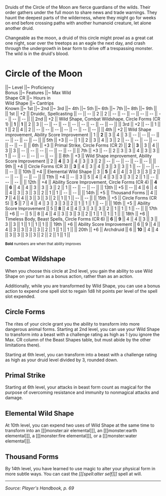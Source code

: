 Druids of the Circle of the Moon are fierce guardians of the wilds. Their order gathers under the full moon to share news and trade warnings. They haunt the deepest parts of the wilderness, where they might go for weeks on end before crossing paths with another humanoid creature, let alone another druid.

Changeable as the moon, a druid of this circle might prowl as a great cat one night, soar over the treetops as an eagle the next day, and crash through the undergrowth in bear form to drive off a trespassing monster. The wild is in the druid's blood.

# Circle of the Moon

||~ Level ||~ Proficiency<br>Bonus ||~ Features ||~ Max Wild<br>Shape CR ||~ Hours in<br>Wild Shape ||~ Cantrips<br>Known ||~ 1st ||~ 2nd ||~ 3rd ||~ 4th ||~ 5th ||~ 6th ||~ 7th ||~ 8th ||~ 9th ||
|| 1st || +2 || Druidic, Spellcasting || -- || -- || 2 || 2 || -- || -- || -- || -- || -- || -- || -- || -- ||
|| 2nd || +2 || Wild Shape, Combat Wildshape, Circle Forms (CR 1) || **1** || **1** || 2 || 3 || -- || -- || -- || -- || -- || -- || -- || -- ||
|| 3rd || +2 || -- || 1 || 1 || 2 || 4 || 2 || -- || -- || -- || -- || -- || -- || -- ||
|| 4th || +2 || Wild Shape improvement, Ability Score Improvement || 1 || **2** || 3 || 4 || 3 || -- || -- || -- || -- || -- || -- || -- ||
|| 5th || +3 || -- || 1 || 2 || 3 || 4 || 3 || 2 || -- || -- || -- || -- || -- || -- ||
|| 6th || +3 || Primal Strike, Circle Forms (CR 2) || **2** || **3** || 3 || 4 || 3 || 3 || -- || -- || -- || -- || -- || -- ||
|| 7th || +3 || -- || 2 || 3 || 3 || 4 || 3 || 3 || 1 || -- || -- || -- || -- || -- ||
|| 8th || +3 || Wild Shape improvement, Ability Score Improvement || 2 || **4** || 3 || 4 || 3 || 3 || 2 || -- || -- || -- || -- || -- ||
|| 9th || +4 || Circle Forms (CR 3) || **3** || 4 || 3 || 4 || 3 || 3 || 3 || 1 || -- || -- || -- || -- ||
|| 10th || +4 || Elemental Wild Shape || 3 || **5** || 4 || 4 || 3 || 3 || 3 || 2 || -- || -- || -- || -- ||
|| 11th || +4 || -- || 3 || 5 || 4 || 4 || 3 || 3 || 3 || 2 || 1 || -- || -- || -- ||
|| 12th || +4 || Ability Score Improvement, Circle Forms (CR 4) || **4** || **6** || 4 || 4 || 3 || 3 || 3 || 2 || 1 || -- || -- || -- ||
|| 13th || +5 || -- || 4 || 6 || 4 || 4 || 3 || 3 || 3 || 2 || 1 || 1 || -- || -- ||
|| 14th || +5 || Thousand Forms || 4 || **7** || 4 || 4 || 3 || 3 || 3 || 2 || 1 || 1 || -- || -- ||
|| 15th || +5 || Circle Forms (CR 5) || **5** || 7 || 4 || 4 || 3 || 3 || 3 || 2 || 1 || 1 || 1 || -- ||
|| 16th || +5 || Ability Score Improvement || 5 || **8** || 4 || 4 || 3 || 3 || 3 || 2 || 1 || 1 || 1 || -- ||
|| 17th || +6 || -- || 5 || 8 || 4 || 4 || 3 || 3 || 3 || 2 || 1 || 1 || 1 || 1 ||
|| 18th || +6 || Timeless Body, Beast Spells, Circle Forms (CR 6) || **6** || **9** || 4 || 4 || 3 || 3 || 3 || 3 || 1 || 1 || 1 || 1 ||
|| 19th || +6 || Ability Score Improvement || 6 || 9 || 4 || 4 || 3 || 3 || 3 || 3 || 2 || 1 || 1 || 1 ||
|| 20th || +6 || Archdruid || 6 || **10** || 4 || 4 || 3 || 3 || 3 || 3 || 2 || 2 || 1 || 1 ||

<sup>**Bold** numbers are when that ability improves</sup>

## Combat Wildshape

When you choose this circle at 2nd level, you gain the ability to use Wild Shape on your turn as a bonus action, rather than as an action.

Additionally, while you are transformed by Wild Shape, you can use a bonus action to expend one spell slot to regain 1d8 hit points per level of the spell slot expended.

## Circle Forms

The rites of your circle grant you the ability to transform into more dangerous animal forms. Starting at 2nd level, you can use your Wild Shape to transform into a beast with a challenge rating as high as 1 (you ignore the Max. CR column of the Beast Shapes table, but must abide by the other limitations there).

Starting at 6th level, you can transform into a beast with a challenge rating as high as your druid level divided by 3, rounded down.

## Primal Strike

Starting at 6th level, your attacks in beast form count as magical for the purpose of overcoming resistance and immunity to nonmagical attacks and damage.

## Elemental Wild Shape

At 10th level, you can expend two uses of Wild Shape at the same time to transform into an [[[monster:air elemental]]], an [[[monster:earth elemental]]], a [[[monster:fire elemental]]], or a [[[monster:water elemental]]].

## Thousand Forms

By 14th level, you have learned to use magic to alter your physical form in more subtle ways. You can cast the *[[[spell:alter self]]]* spell at will.

----

*Source: Player's Handbook, p. 69*